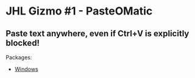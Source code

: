 # JHL Gizmo #1 - PasteOMatic
Paste text anywhere, even if Ctrl+V is explicitly blocked!
---
Packages:
* [Windows](PasteOMatic.exe)